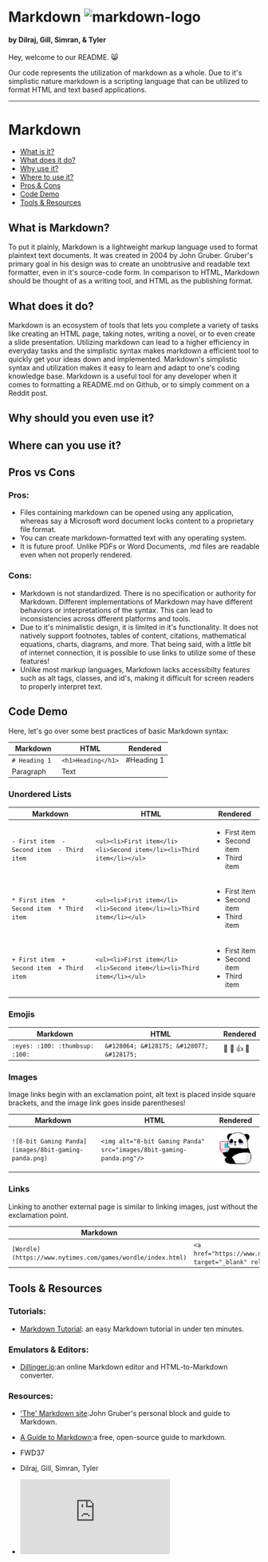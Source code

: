 ﻿# Markdown ![markdown-logo](https://plugins.jetbrains.com/files/18897/166369/icon/pluginIcon.svg)
  
#### by Dilraj, Gill, Simran, & Tyler

Hey, welcome to our README. 😸
  
Our code represents the utilization of markdown as a whole.
Due to it's simplistic nature markdown is a scripting language that can be utilized to format HTML and text based applications. 

---

# Markdown

* [What is it?](#intro)
* [What does it do?](#what)
* [Why use it?](#why)
* [Where to use it?](#where)
* [Pros & Cons](#pros-cons)
* [Code Demo](#code-demo)
* [Tools & Resources](#tools-resources)

## What is Markdown?

To put it plainly, Markdown is a lightweight markup language used to format plaintext text documents. It was created in 2004 by John Gruber. Gruber's primary goal in his design was to create an unobtrusive and readable text formatter, even in it's source-code form. In comparison to HTML, Markdown should be thought of as a writing tool, and HTML as the publishing format.

## What does it do?

Markdown is an ecosystem of tools that lets you complete a variety of tasks like creating an HTML page, taking notes, writing a novel, or to even create a slide presentation. Utilizing markdown can lead to a higher efficiency in everyday tasks and the simplistic syntax makes markdown a efficient tool to quickly get your ideas down and implemented. Markdown's simplistic syntax and utilization makes it easy to learn and adapt to one's coding knowledge base. Markdown is a useful tool for any developer when it comes to formatting a README.md on Github, or to simply comment on a Reddit post.

## Why should you even use it?

## Where can you use it?

## Pros vs Cons

### Pros:

* Files containing markdown can be opened using any application, whereas say a Microsoft word document locks content to a proprietary file format.
* You can create markdown-formatted text with any operating system.
* It is future proof. Unlike PDFs or Word Documents, .md files are readable even when not properly rendered.

### Cons:

* Markdown is not standardized. There is no specification or authority for Markdown. Different implementations of Markdown may have different behaviors or interpretations of the syntax. This can lead to inconsistencies across dfferent platforms and tools.
* Due to it's minimalistic design, it is limited in it's functionality. It does not natively support footnotes, tables of content, citations, mathematical equations, charts, diagrams, and more. That being said, with a little bit of internet connection, it is possible to use links to utilize some of these features!
* Unlike most markup languages, Markdown lacks accessibilty features such as alt tags, classes, and id's, making it difficult for screen readers to properly interpret text.

## Code Demo

Here, let's go over some best practices of basic Markdown syntax:

| Markdown     | HTML |  Rendered  |  
| ----------- | ----------- | ------ |  
| `# Heading 1 `   | `<h1>Heading</h1>`| #Heading 1  |  
| Paragraph   | Text        |  |  

### Unordered Lists

| Markdown | HTML | Rendered |  
|---|---|---|  
|`- First item  - Second item  - Third item`|`<ul><li>First item</li><li>Second item</li><li>Third item</li></ul>`|<ul><li>First item</li><li>Second item</li><li>Third item</li></ul>|  
|`* First item  * Second item  * Third item`|`<ul><li>First item</li><li>Second item</li><li>Third item</li></ul>`|<ul><li>First item</li><li>Second item</li><li>Third item</li></ul>|  
|`+ First item  + Second item  + Third item`|`<ul><li>First item</li><li>Second item</li><li>Third item</li></ul>`|<ul><li>First item</li><li>Second item</li><li>Third item</li></ul>|  

### Emojis 

| Markdown | HTML | Rendered |  
|---|---|---|  
|`:eyes: :100: :thumbsup: :100:`| `&#128064; &#128175; &#128077; &#128175;` | &#128064; &#128175; &#128077; &#128175; |

### Images
Image links begin with an exclamation point, alt text is placed inside square brackets, and the image link goes inside parentheses!

| Markdown | HTML | Rendered |  
|---|---|---|  
|`![8-bit Gaming Panda](images/8bit-gaming-panda.png)`|`<img alt="8-bit Gaming Panda" src="images/8bit-gaming-panda.png"/>`| <img alt="8-bit Gaming Panda" src="images/8bit-gaming-panda.png"/> |

### Links

Linking to another external page is similar to linking images, just without the exclamation point.

| Markdown | HTML | Rendered |  
|---|---|---|  
| `[Wordle](https://www.nytimes.com/games/wordle/index.html)` |`<a href="https://www.nytimes.com/games/wordle/index.html" target="_blank" rel="noreferer noopener">Wordle</a>`| <a href="https://www.nytimes.com/games/wordle/index.html" target="_blank" rel="noreferer noopener">Wordle</a> |

## Tools & Resources

### Tutorials:

* [Markdown Tutorial](https://www.markdowntutorial.com/):
an easy Markdown tutorial in under ten minutes.

### Emulators & Editors:

* [Dillinger.io](https://dillinger.io/):an online Markdown editor and HTML-to-Markdown converter.

### Resources:

* ['The' Markdown site](https://daringfireball.net/projects/markdown/):John Gruber's personal block and guide to Markdown.
* [A Guide to Markdown](https://www.markdownguide.org/):a free, open-source guide to markdown.

* FWD37
* Dilraj, Gill, Simran, Tyler
* ![Github Icon](https://iconmonstr.com/wp-content/g/gd/makefg.php?i=../releases/preview/2012/png/iconmonstr-github-5.png&r=48&g=235&b=162)

